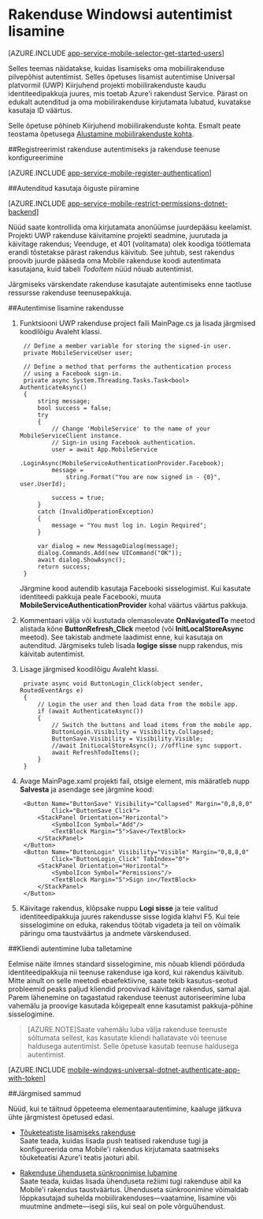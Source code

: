 <properties
    pageTitle="Autentimise lisamine rakenduse Universal platvormil (UWP) | Azure'i mobiilirakendused"
    description="Saate teada, kuidas kasutada Azure rakenduse teenuse mobiilirakenduste rakenduse Universal platvormil (UWP), kasutades erinevaid identiteedipakkujad, sh kasutajate autentimiseks: AAD, Google, Facebooki, Twitteri ja Microsoft."
    services="app-service\mobile"
    documentationCenter="windows"
    authors="adrianhall"
    manager="erikre"
    editor=""/>

<tags
    ms.service="app-service-mobile"
    ms.workload="mobile"
    ms.tgt_pltfrm="mobile-windows"
    ms.devlang="dotnet"
    ms.topic="article"
    ms.date="10/01/2016"
    ms.author="adrianha"/>

# <a name="add-authentication-to-your-windows-app"></a>Rakenduse Windowsi autentimist lisamine

[AZURE.INCLUDE [app-service-mobile-selector-get-started-users](../../includes/app-service-mobile-selector-get-started-users.md)]

Selles teemas näidatakse, kuidas lisamiseks oma mobiilirakenduse pilvepõhist autentimist. Selles õpetuses lisamist autentimise Universal platvormil (UWP) Kiirjuhend projekti mobiilirakenduste kaudu identiteedipakkuja juures, mis toetab Azure'i rakendust Service. Pärast on edukalt autenditud ja oma mobiilirakenduse kirjutamata lubatud, kuvatakse kasutaja ID väärtus.

Selle õpetuse põhineb Kiirjuhend mobiilirakenduste kohta. Esmalt peate teostama õpetusega [Alustamine mobiilirakenduste kohta](app-service-mobile-windows-store-dotnet-get-started.md).

##<a name="register"></a>Registreerimist rakenduse autentimiseks ja rakenduse teenuse konfigureerimine

[AZURE.INCLUDE [app-service-mobile-register-authentication](../../includes/app-service-mobile-register-authentication.md)]

##<a name="permissions"></a>Autenditud kasutaja õiguste piiramine

[AZURE.INCLUDE [app-service-mobile-restrict-permissions-dotnet-backend](../../includes/app-service-mobile-restrict-permissions-dotnet-backend.md)]

Nüüd saate kontrollida oma kirjutamata anonüümse juurdepääsu keelamist. Projekti UWP rakenduse käivitamine projekti seadmine, juurutada ja käivitage rakendus; Veenduge, et 401 (volitamata) olek koodiga töötlemata erandi tõstetakse pärast rakendus käivitub. See juhtub, sest rakendus proovib juurde pääseda oma Mobile rakenduse koodi autentimata kasutajana, kuid tabeli *TodoItem* nüüd nõuab autentimist.

Järgmiseks värskendate rakenduse kasutajate autentimiseks enne taotluse ressursse rakenduse teenusepakkuja.

##<a name="add-authentication"></a>Autentimise lisamine rakendusse

1. Funktsiooni UWP rakenduse project faili MainPage.cs ja lisada järgmised koodilõigu Avaleht klassi.
    
        // Define a member variable for storing the signed-in user. 
        private MobileServiceUser user;

        // Define a method that performs the authentication process
        // using a Facebook sign-in. 
        private async System.Threading.Tasks.Task<bool> AuthenticateAsync()
        {
            string message;
            bool success = false;
            try
            {
                // Change 'MobileService' to the name of your MobileServiceClient instance.
                // Sign-in using Facebook authentication.
                user = await App.MobileService
                    .LoginAsync(MobileServiceAuthenticationProvider.Facebook);
                message =
                    string.Format("You are now signed in - {0}", user.UserId);

                success = true;
            }
            catch (InvalidOperationException)
            {
                message = "You must log in. Login Required";
            }

            var dialog = new MessageDialog(message);
            dialog.Commands.Add(new UICommand("OK"));
            await dialog.ShowAsync();
            return success;
        }

    Järgmine kood autendib kasutaja Facebooki sisselogimist. Kui kasutate identiteedi pakkuja peale Facebooki, muuta **MobileServiceAuthenticationProvider** kohal väärtus väärtus pakkuja.

3. Kommentaari välja või kustutada olemasolevate **OnNavigatedTo** meetod alistada kõne **ButtonRefresh_Click** meetod (või **InitLocalStoreAsync** meetod). See takistab andmete laadimist enne, kui kasutaja on autenditud. Järgmiseks tuleb lisada **logige sisse** nupp rakendus, mis käivitab autentimist.

4. Lisage järgmised koodilõigu Avaleht klassi.

        private async void ButtonLogin_Click(object sender, RoutedEventArgs e)
        {
            // Login the user and then load data from the mobile app.
            if (await AuthenticateAsync())
            {
                // Switch the buttons and load items from the mobile app.
                ButtonLogin.Visibility = Visibility.Collapsed;
                ButtonSave.Visibility = Visibility.Visible;
                //await InitLocalStoreAsync(); //offline sync support.
                await RefreshTodoItems();
            }
        }
        
5. Avage MainPage.xaml projekti fail, otsige element, mis määratleb nupp **Salvesta** ja asendage see järgmine kood:

        <Button Name="ButtonSave" Visibility="Collapsed" Margin="0,8,8,0" 
                Click="ButtonSave_Click">
            <StackPanel Orientation="Horizontal">
                <SymbolIcon Symbol="Add"/>
                <TextBlock Margin="5">Save</TextBlock>
            </StackPanel>
        </Button>
        <Button Name="ButtonLogin" Visibility="Visible" Margin="0,8,8,0" 
                Click="ButtonLogin_Click" TabIndex="0">
            <StackPanel Orientation="Horizontal">
                <SymbolIcon Symbol="Permissions"/>
                <TextBlock Margin="5">Sign in</TextBlock> 
            </StackPanel>
        </Button>

9. Käivitage rakendus, klõpsake nuppu **Logi sisse** ja teie valitud identiteedipakkuja juures rakendusse sisse logida klahvi F5. Kui teie sisselogimine on eduka, rakendus töötab vigadeta ja teil on võimalik päringu oma taustväärtus ja andmete värskendused.


##<a name="tokens"></a>Kliendi autentimine luba talletamine

Eelmise näite ilmnes standard sisselogimine, mis nõuab kliendi pöörduda identiteedipakkuja nii teenuse rakenduse iga kord, kui rakendus käivitub. Mitte ainult on selle meetodi ebaefektiivne, saate tekib kasutus-seotud probleemid peaks paljud kliendid proovivad käivitage rakendus, samal ajal. Parem lähenemine on tagastatud rakenduse teenust autoriseerimine luba vahemälu ja proovige kasutada kõigepealt enne kasutamist pakkuja-põhine sisselogimine.

>[AZURE.NOTE]Saate vahemälu luba välja rakenduse teenuste sõltumata sellest, kas kasutate kliendi hallatavate või teenuse haldusega autentimist. Selle õpetuse kasutab teenuse haldusega autentimist.

[AZURE.INCLUDE [mobile-windows-universal-dotnet-authenticate-app-with-token](../../includes/mobile-windows-universal-dotnet-authenticate-app-with-token.md)]

##<a name="next-steps"></a>Järgmised sammud

Nüüd, kui te täitnud õppeteema elementaarautentimine, kaaluge jätkuva ühte järgmistest õpetused edasi.

+ [Tõuketeatiste lisamiseks rakenduse](app-service-mobile-windows-store-dotnet-get-started-push.md)  
  Saate teada, kuidas lisada push teatised rakenduse tugi ja konfigureerida oma Mobile'i rakendus kirjutamata saatmiseks tõuketeatisi Azure'i teatis jaoturi abil.

+ [Rakenduse ühenduseta sünkroonimise lubamine](app-service-mobile-windows-store-dotnet-get-started-offline-data.md)  
  Saate teada, kuidas lisada ühenduseta režiimi tugi rakenduse abil ka Mobile'i rakendus taustväärtus. Ühenduseta sünkroonimine võimaldab lõppkasutajad suhelda mobiilirakenduses&mdash;vaatamine, lisamine või muutmine andmete&mdash;isegi siis, kui seal on pole võrguühendust.


<!-- URLs. -->
[Get started with your mobile app]: app-service-mobile-windows-store-dotnet-get-started.md

